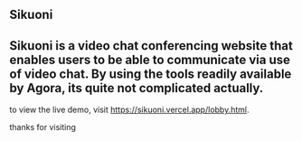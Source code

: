 ## Sikuoni

## Sikuoni is a video chat conferencing website that enables users to be able to communicate via use of video chat. By using the tools readily available by Agora, its quite not complicated actually.

to view the live demo, visit https://sikuoni.vercel.app/lobby.html. 

thanks for visiting

